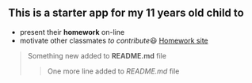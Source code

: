 ## This is a starter app for my 11 years old child to 
+ present their **homework** on-line
+ motivate other classmates _to contribute_:smiley:
[Homework site](http://alissan.freevar.com/)
> Something new added to **README.md** file
>> One more line added to _README.md_ file

